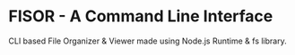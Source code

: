 # FISOR - A Command Line Interface
CLI based File Organizer &amp; Viewer made using Node.js Runtime &amp; fs library.
